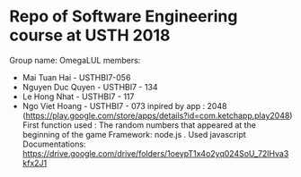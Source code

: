 # Repo of Software Engineering course at USTH 2018
Group name: OmegaLUL
members: 
- Mai Tuan Hai - USTHBI7-056 
- Nguyen Duc Quyen - USTHBI7 - 134 
- Le Hong Nhat - USTHBI7 - 117 
- Ngo Viet Hoang - USTHBI7 - 073
inpired by app : 2048 (https://play.google.com/store/apps/details?id=com.ketchapp.play2048)
First function used : The random numbers that appeared at the beginning of the game
Framework: node.js . Used javascript
Documentations: https://drive.google.com/drive/folders/1oeypT1x4o2yq024SoU_72lHva3kfx2J1
